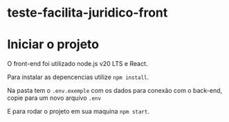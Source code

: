 # teste-facilita-juridico-front

# Iniciar o projeto

O front-end foi utilizado node.js v20 LTS e React.

Para instalar as depencencias utilize `npm install`.

Na pasta tem o `.env.exemple` com os dados para conexão com o back-end, copie para um novo arquivo `.env`

E para rodar o projeto em sua maquina `npm start`.

